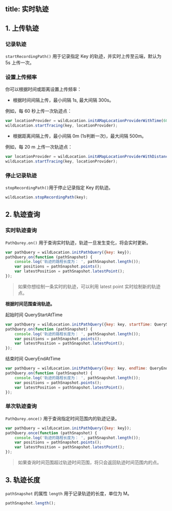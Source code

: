 title: 实时轨迹
---

## 1. 上传轨迹
### 记录轨迹

`startRecordingPath()`  用于记录指定 Key 的轨迹，并实时上传至云端，默认为 5s 上传一次。

### 设置上传频率

你可以根据时间或距离设置上传频率：

- 根据时间间隔上传，最小间隔 1s, 最大间隔 300s。

例如，每 60 秒上传一次轨迹点：

```javascript
var locationProvider = wildLocation.initAMapLocationProviderWithTime(60000);
wildLocation.startTracing(key, locationProvider);
```

- 根据距离间隔上传，最小间隔 0m (1s判断一次)，最大间隔 500m。

例如，每 20 m 上传一次轨迹点：

```javascript
var locationProvider = wildLocation.initAMapLocationProviderWithDistance(20);
wildLocation.startTracing(key, locationProvider);
```



### 停止记录轨迹

`stopRecordingPath()`用于停止记录指定 Key 的轨迹。

```javascript
wildLocation.stopRecordingPath(key);
```



## 2. 轨迹查询

### 实时轨迹查询

`PathQurey.on()` 用于查询实时轨迹，轨迹一旦发生变化，将会实时更新。

```javascript
var pathQuery = wildLocation.initPathQuery({key: key});
pathQuery.on(function (pathSnapshot) {
    console.log('轨迹的路程长度为： ', pathSnapshot.length());
    var positions = pathSnapshot.points();
    var latestPosition = pathSnapshot.latestPoint();
});
```

> 如果你想绘制一条实时的轨迹，可以利用 latest point 实时绘制新的轨迹点。

**根据时间范围查询轨迹。**

起始时间 QueryStartAtTime

```javascript
var pathQuery = wildLocation.initPathQuery({key: key, startTime: QueryStartAtTime});
pathQuery.on(function (pathSnapshot) {
    console.log('轨迹的路程长度为： ', pathSnapshot.length());
    var positions = pathSnapshot.points();
    var latestPosition = pathSnapshot.latestPoint();
});

```
结束时间 QueryEndAtTime

```javascript
var pathQuery = wildLocation.initPathQuery({key: key, endTime: QueryEndAtTime});
pathQuery.on(function (pathSnapshot) {
    console.log('轨迹的路程长度为： ', pathSnapshot.length());
    var positions = pathSnapshot.points();
    var latestPosition = pathSnapshot.latestPoint();
});

```



### 单次轨迹查询

`PathQurey.once()` 用于查询指定时间范围内的轨迹记录。

```javascript
var pathQuery = wildLocation.initPathQuery({key: key});
pathQuery.once(function (pathSnapshot) {
    console.log('轨迹的路程长度为： ', pathSnapshot.length());
    var positions = pathSnapshot.points();
    var latestPosition = pathSnapshot.latestPoint();
});
```

> 如果查询时间范围超过轨迹时间范围，将只会返回轨迹时间范围内的点。



## 3. 轨迹长度

`pathSnapshot` 的属性 `length` 用于记录轨迹的长度，单位为 M。

```javascript
pathSnapshot.length();

```
